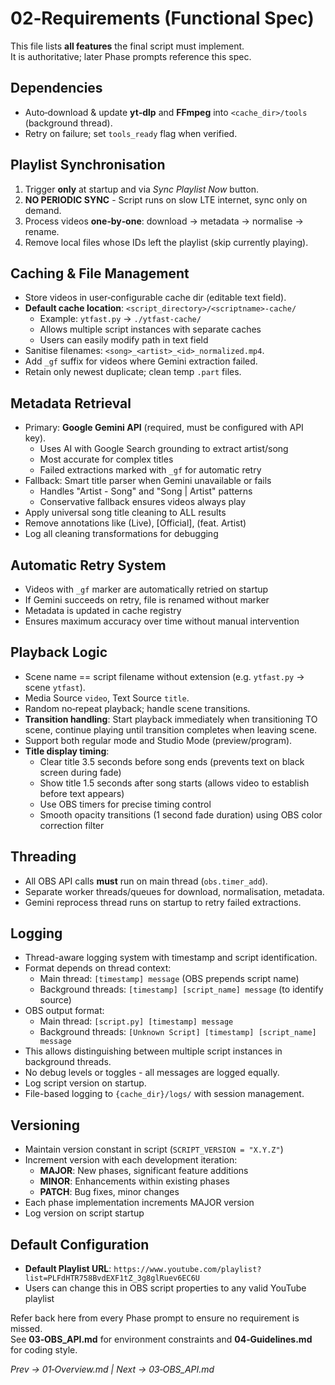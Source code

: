 # 02‑Requirements (Functional Spec)

This file lists **all features** the final script must implement.  
It is authoritative; later Phase prompts reference this spec.

## Dependencies
- Auto‑download & update **yt‑dlp** and **FFmpeg** into `<cache_dir>/tools` (background thread).  
- Retry on failure; set `tools_ready` flag when verified.

## Playlist Synchronisation
1. Trigger **only** at startup and via *Sync Playlist Now* button.  
2. **NO PERIODIC SYNC** - Script runs on slow LTE internet, sync only on demand.
3. Process videos **one‑by‑one**: download → metadata → normalise → rename.  
4. Remove local files whose IDs left the playlist (skip currently playing).

## Caching & File Management
- Store videos in user‑configurable cache dir (editable text field).  
- **Default cache location**: `<script_directory>/<scriptname>-cache/`
  - Example: `ytfast.py` → `./ytfast-cache/`
  - Allows multiple script instances with separate caches
  - Users can easily modify path in text field
- Sanitise filenames: `<song>_<artist>_<id>_normalized.mp4`.  
- Add `_gf` suffix for videos where Gemini extraction failed.
- Retain only newest duplicate; clean temp `.part` files.

## Metadata Retrieval
- Primary: **Google Gemini API** (required, must be configured with API key).
  - Uses AI with Google Search grounding to extract artist/song
  - Most accurate for complex titles
  - Failed extractions marked with `_gf` for automatic retry
- Fallback: Smart title parser when Gemini unavailable or fails
  - Handles "Artist - Song" and "Song | Artist" patterns
  - Conservative fallback ensures videos always play
- Apply universal song title cleaning to ALL results
- Remove annotations like (Live), [Official], (feat. Artist)
- Log all cleaning transformations for debugging

## Automatic Retry System
- Videos with `_gf` marker are automatically retried on startup
- If Gemini succeeds on retry, file is renamed without marker
- Metadata is updated in cache registry
- Ensures maximum accuracy over time without manual intervention

## Playback Logic
- Scene name == script filename without extension (e.g. `ytfast.py` → scene `ytfast`).  
- Media Source `video`, Text Source `title`.  
- Random no‑repeat playback; handle scene transitions.
- **Transition handling**: Start playback immediately when transitioning TO scene, continue playing until transition completes when leaving scene.
- Support both regular mode and Studio Mode (preview/program).
- **Title display timing**:
  - Clear title 3.5 seconds before song ends (prevents text on black screen during fade)
  - Show title 1.5 seconds after song starts (allows video to establish before text appears)
  - Use OBS timers for precise timing control
  - Smooth opacity transitions (1 second fade duration) using OBS color correction filter

## Threading
- All OBS API calls **must** run on main thread (`obs.timer_add`).  
- Separate worker threads/queues for download, normalisation, metadata.
- Gemini reprocess thread runs on startup to retry failed extractions.

## Logging
- Thread-aware logging system with timestamp and script identification.
- Format depends on thread context:
  - Main thread: `[timestamp] message` (OBS prepends script name)
  - Background threads: `[timestamp] [script_name] message` (to identify source)
- OBS output format:
  - Main thread: `[script.py] [timestamp] message`
  - Background threads: `[Unknown Script] [timestamp] [script_name] message`
- This allows distinguishing between multiple script instances in background threads.
- No debug levels or toggles - all messages are logged equally.
- Log script version on startup.
- File-based logging to `{cache_dir}/logs/` with session management.

## Versioning
- Maintain version constant in script (`SCRIPT_VERSION = "X.Y.Z"`)  
- Increment version with each development iteration:
  - **MAJOR**: New phases, significant feature additions
  - **MINOR**: Enhancements within existing phases
  - **PATCH**: Bug fixes, minor changes
- Each phase implementation increments MAJOR version
- Log version on script startup

## Default Configuration
- **Default Playlist URL**: `https://www.youtube.com/playlist?list=PLFdHTR758BvdEXF1tZ_3g8glRuev6EC6U`
- Users can change this in OBS script properties to any valid YouTube playlist

Refer back here from every Phase prompt to ensure no requirement is missed.  
See **03‑OBS_API.md** for environment constraints and **04‑Guidelines.md** for coding style.

*Prev → 01‑Overview.md | Next → 03‑OBS_API.md*